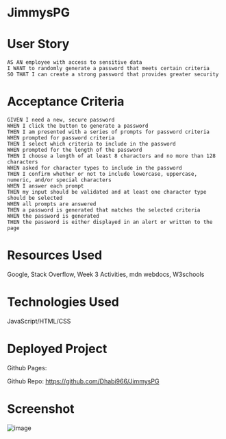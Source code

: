 # JimmysPG

# User Story
```
AS AN employee with access to sensitive data
I WANT to randomly generate a password that meets certain criteria
SO THAT I can create a strong password that provides greater security
```
# Acceptance Criteria
```
GIVEN I need a new, secure password
WHEN I click the button to generate a password
THEN I am presented with a series of prompts for password criteria
WHEN prompted for password criteria
THEN I select which criteria to include in the password
WHEN prompted for the length of the password
THEN I choose a length of at least 8 characters and no more than 128 characters
WHEN asked for character types to include in the password
THEN I confirm whether or not to include lowercase, uppercase, numeric, and/or special characters
WHEN I answer each prompt
THEN my input should be validated and at least one character type should be selected
WHEN all prompts are answered
THEN a password is generated that matches the selected criteria
WHEN the password is generated
THEN the password is either displayed in an alert or written to the page
```

# Resources Used
Google,
Stack Overflow,
Week 3 Activities,
mdn webdocs, 
W3schools

# Technologies Used
JavaScript/HTML/CSS

# Deployed Project
Github Pages: 

Github Repo: https://github.com/Dhabi966/JimmysPG
# Screenshot

![image](https://user-images.githubusercontent.com/108851005/182972190-8d7831db-93c0-4d15-8167-cfe7437b22ba.png)
